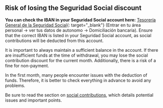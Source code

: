 ## Risk of losing the Seguridad Social discount

**You can check the IBAN in your Seguridad Social account here:**
[Tesorería General de la Seguridad Social](https://portal.seg-social.gob.es/wps/portal/importass/importass/bienvenida){:
target="_blank"} (Entrar en tu área personal -> ver tus datos de autonomo -> Domiciliación bancaria). Ensure that the correct
IBAN is listed in your Seguridad Social account, as social contributions will be deducted from this account.

It is important to always maintain a sufficient balance in the account. If there are insufficient funds at the time of
withdrawal, you may lose the social contribution discount for the current month. Additionally, there is a risk of a fine
for non-payment.

In the first month, many people encounter issues with the deduction of funds. Therefore, it is better to check
everything in advance to avoid any problems.

Be sure to read the section on [social contributions](#social-contributions-seguridad-social), which details potential
issues and important points.
